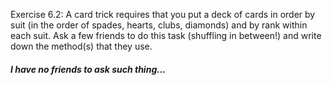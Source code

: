 Exercise 6.2: A card trick requires that you put a deck of cards in
order by suit (in the order of spades, hearts, clubs, diamonds) and by
rank within each suit. Ask a few friends to do this task (shuffling in
between!) and write down the method(s) that they use.

##### I have no friends to ask such thing...
